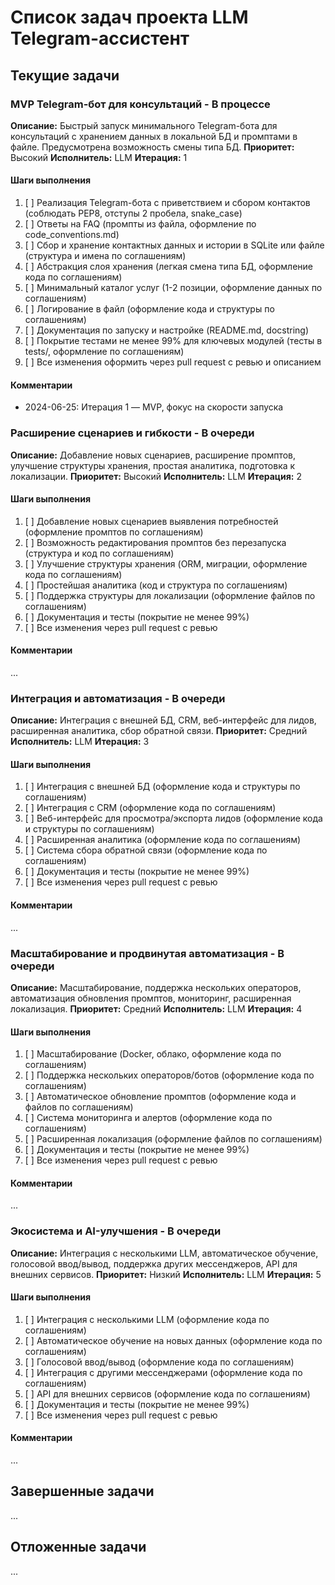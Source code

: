 # Список задач проекта LLM Telegram-ассистент

## Текущие задачи

### MVP Telegram-бот для консультаций - В процессе
**Описание:** Быстрый запуск минимального Telegram-бота для консультаций с хранением данных в локальной БД и промптами в файле. Предусмотрена возможность смены типа БД.
**Приоритет:** Высокий
**Исполнитель:** LLM
**Итерация:** 1

#### Шаги выполнения
1. [ ] Реализация Telegram-бота с приветствием и сбором контактов (соблюдать PEP8, отступы 2 пробела, snake_case)
2. [ ] Ответы на FAQ (промпты из файла, оформление по code_conventions.md)
3. [ ] Сбор и хранение контактных данных и истории в SQLite или файле (структура и имена по соглашениям)
4. [ ] Абстракция слоя хранения (легкая смена типа БД, оформление кода по соглашениям)
5. [ ] Минимальный каталог услуг (1-2 позиции, оформление данных по соглашениям)
6. [ ] Логирование в файл (оформление кода и структуры по соглашениям)
7. [ ] Документация по запуску и настройке (README.md, docstring)
8. [ ] Покрытие тестами не менее 99% для ключевых модулей (тесты в tests/, оформление по соглашениям)
9. [ ] Все изменения оформить через pull request с ревью и описанием

#### Комментарии
- 2024-06-25: Итерация 1 — MVP, фокус на скорости запуска

### Расширение сценариев и гибкости - В очереди
**Описание:** Добавление новых сценариев, расширение промптов, улучшение структуры хранения, простая аналитика, подготовка к локализации.
**Приоритет:** Высокий
**Исполнитель:** LLM
**Итерация:** 2

#### Шаги выполнения
1. [ ] Добавление новых сценариев выявления потребностей (оформление промптов по соглашениям)
2. [ ] Возможность редактирования промптов без перезапуска (структура и код по соглашениям)
3. [ ] Улучшение структуры хранения (ORM, миграции, оформление кода по соглашениям)
4. [ ] Простейшая аналитика (код и структура по соглашениям)
5. [ ] Поддержка структуры для локализации (оформление файлов по соглашениям)
6. [ ] Документация и тесты (покрытие не менее 99%)
7. [ ] Все изменения через pull request с ревью

#### Комментарии
...

### Интеграция и автоматизация - В очереди
**Описание:** Интеграция с внешней БД, CRM, веб-интерфейс для лидов, расширенная аналитика, сбор обратной связи.
**Приоритет:** Средний
**Исполнитель:** LLM
**Итерация:** 3

#### Шаги выполнения
1. [ ] Интеграция с внешней БД (оформление кода и структуры по соглашениям)
2. [ ] Интеграция с CRM (оформление кода по соглашениям)
3. [ ] Веб-интерфейс для просмотра/экспорта лидов (оформление кода и структуры по соглашениям)
4. [ ] Расширенная аналитика (оформление кода по соглашениям)
5. [ ] Система сбора обратной связи (оформление кода по соглашениям)
6. [ ] Документация и тесты (покрытие не менее 99%)
7. [ ] Все изменения через pull request с ревью

#### Комментарии
...

### Масштабирование и продвинутая автоматизация - В очереди
**Описание:** Масштабирование, поддержка нескольких операторов, автоматизация обновления промптов, мониторинг, расширенная локализация.
**Приоритет:** Средний
**Исполнитель:** LLM
**Итерация:** 4

#### Шаги выполнения
1. [ ] Масштабирование (Docker, облако, оформление кода по соглашениям)
2. [ ] Поддержка нескольких операторов/ботов (оформление кода по соглашениям)
3. [ ] Автоматическое обновление промптов (оформление кода и файлов по соглашениям)
4. [ ] Система мониторинга и алертов (оформление кода по соглашениям)
5. [ ] Расширенная локализация (оформление файлов по соглашениям)
6. [ ] Документация и тесты (покрытие не менее 99%)
7. [ ] Все изменения через pull request с ревью

#### Комментарии
...

### Экосистема и AI-улучшения - В очереди
**Описание:** Интеграция с несколькими LLM, автоматическое обучение, голосовой ввод/вывод, поддержка других мессенджеров, API для внешних сервисов.
**Приоритет:** Низкий
**Исполнитель:** LLM
**Итерация:** 5

#### Шаги выполнения
1. [ ] Интеграция с несколькими LLM (оформление кода по соглашениям)
2. [ ] Автоматическое обучение на новых данных (оформление кода по соглашениям)
3. [ ] Голосовой ввод/вывод (оформление кода по соглашениям)
4. [ ] Интеграция с другими мессенджерами (оформление кода по соглашениям)
5. [ ] API для внешних сервисов (оформление кода по соглашениям)
6. [ ] Документация и тесты (покрытие не менее 99%)
7. [ ] Все изменения через pull request с ревью

#### Комментарии
...

## Завершенные задачи

...

## Отложенные задачи

... 